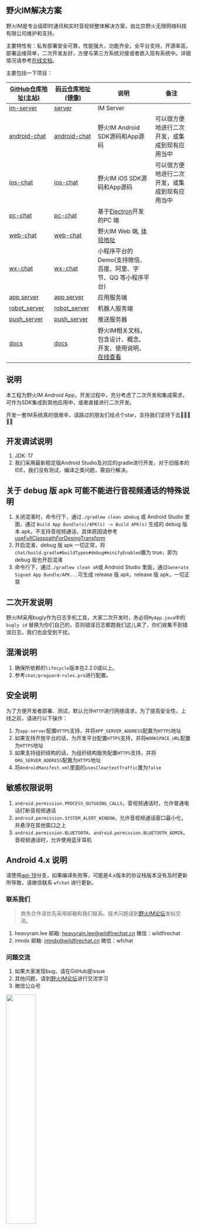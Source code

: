 ## 野火IM解决方案

野火IM是专业级即时通讯和实时音视频整体解决方案，由北京野火无限网络科技有限公司维护和支持。

主要特性有：私有部署安全可靠，性能强大，功能齐全，全平台支持，开源率高，部署运维简单，二次开发友好，方便与第三方系统对接或者嵌入现有系统中。详细情况请参考[在线文档](https://docs.wildfirechat.cn)。

主要包括一下项目：

| [GitHub仓库地址(主站)](https://github.com/wildfirechat)      | [码云仓库地址(镜像)](https://gitee.com/wfchat)        | 说明                                                                                      | 备注                                           |
| ------------------------------------------------------------ | ----------------------------------------------------- | ----------------------------------------------------------------------------------------- | ---------------------------------------------- |
| [im-server](https://github.com/wildfirechat/im-server)       | [server](https://gitee.com/wfchat/im-server)          | IM Server                                                                                 |                                                |
| [android-chat](https://github.com/wildfirechat/android-chat) | [android-chat](https://gitee.com/wfchat/android-chat) | 野火IM Android SDK源码和App源码                                                           | 可以很方便地进行二次开发，或集成到现有应用当中 |
| [ios-chat](https://github.com/wildfirechat/ios-chat)         | [ios-chat](https://gitee.com/wfchat/ios-chat)         | 野火IM iOS SDK源码和App源码                                                               | 可以很方便地进行二次开发，或集成到现有应用当中 |
| [pc-chat](https://github.com/wildfirechat/vue-pc-chat)       | [pc-chat](https://gitee.com/wfchat/vue-pc-chat)       | 基于[Electron](https://electronjs.org/)开发的PC 端                                        |                                                |
| [web-chat](https://github.com/wildfirechat/vue-chat)         | [web-chat](https://gitee.com/wfchat/vue-chat)         | 野火IM Web 端, [体验地址](http://web.wildfirechat.cn)                                     |                                                |
| [wx-chat](https://github.com/wildfirechat/wx-chat)           | [wx-chat](https://gitee.com/wfchat/wx-chat)           | 小程序平台的Demo(支持微信、百度、阿里、字节、QQ 等小程序平台)                             |                                                |
| [app server](https://github.com/wildfirechat/app_server)     | [app server](https://gitee.com/wfchat/app_server)     | 应用服务端                                                                                |                                                |
| [robot_server](https://github.com/wildfirechat/robot_server) | [robot_server](https://gitee.com/wfchat/robot_server) | 机器人服务端                                                                              |                                                |
| [push_server](https://github.com/wildfirechat/push_server)   | [push_server](https://gitee.com/wfchat/push_server)   | 推送服务器                                                                                |                                                |
| [docs](https://github.com/wildfirechat/docs)                 | [docs](https://gitee.com/wfchat/docs)                 | 野火IM相关文档，包含设计、概念、开发、使用说明，[在线查看](https://docs.wildfirechat.cn/) |                                                |


## 说明

本工程为野火IM Android App，开发过程中，充分考虑了二次开发和集成需求，可作为SDK集成到其他应用中，或者直接进行二次开发。


开发一套IM系统真的很艰辛，请路过的朋友们给点个star，支持我们坚持下去🙏🙏🙏🙏🙏

## 开发调试说明
1. JDK: 17
2. 我们采用最新稳定版Android Studio及对应的gradle进行开发，对于旧版本的IDE，我们没有测试，编译之类问题，需自行解决。

##  关于 debug 版 apk 可能不能进行音视频通话的特殊说明
1. 关闭混淆时，命令行下，通过`./gradlew clean aDebug` 或 Android Studio 里面，通过 `Build App Bundle(s)/APK(s) -> Build APK(s)` 生成的 debug 版本 apk，不支持音视频通话，具体原因请参考[useFullClasspathForDexingTransform](https://issuetracker.google.com/issues/333107832)
2. 开启混淆，debug 版 apk 一切正常，将`chat/build.gradle#buildTypes#debug#minifyEnabled`置为 true，即为 debug 版也开启混淆
3. 命令行下，通过`./gradlew clean aR`或 Android Studio 里面，通过`Generate Signed App Bundle/APK...`可生成 release 版 apk，release 版 apk，一切正常

## 二次开发说明
野火IM采用bugly作为日志手机工具，大家二次开发时，务必将```MyApp.java```中的 ```bugly id``` 替换为你们自己的，否则错误日志都跑我们这儿来了，你们收集不到错误日志，我们也会受到干扰。

## 混淆说明
1. 确保所依赖的```lifecycle```版本在2.2.0或以上。
2. 参考```chat/proguard-rules.pro```进行配置。

## 安全说明
为了方便开发者部署、测试，默认允许`HTTP`进行网络请求，为了提高安全性，上线之前，请进行以下操作：
1. 为`app-server`配置`HTTPS`支持，并将`APP_SERVER_ADDRESS`配置为`HTTPS`地址
2. 如果支持开放平台的话，为开发平台配置`HTTPS`支持，并将`WORKSPACE_URL`配置为`HTTPS`地址
3. 如果支持组织结构的话，为组织结构服务配置`HTTPS`支持，并将`ORG_SERVER_ADDRESS`配置为`HTTPS`地址
4. 将`AndroidManifest.xml`里面的`usesCleartextTraffic`置为`false`

## 敏感权限说明
1. `android.permission.PROCESS_OUTGOING_CALLS`，音视频通话时，允许普通电话打断音视频通话
2. `android.permission.SYSTEM_ALERT_WINDOW`，允许音视频通话窗口最小化，并悬浮在其他窗口之上
3. `android.permission.BLUETOOTH`、`android.permission.BLUETOOTH_ADMIN`，音视频通话时，允许使用蓝牙耳机

## Android 4.x 说明
请使用[api-19](https://github.com/wildfirechat/android-chat/tree/api-19)分支，如果编译失败等，可能是4.x版本的协议栈版本没有及时更新所导致，请微信联系 `wfchat` 进行更新。

### 联系我们

> 商务合作请优先采用邮箱和我们联系。技术问题请到[野火IM论坛](http://bbs.wildfirechat.cn/)发帖交流。

1. heavyrain.lee  邮箱: heavyrain.lee@wildfirechat.cn  微信：wildfirechat
2. imndx  邮箱: imndx@wildfirechat.cn  微信：wfchat

### 问题交流

1. 如果大家发现bug，请在GitHub提issue
2. 其他问题，请到[野火IM论坛](http://bbs.wildfirechat.cn/)进行交流学习
3. 微信公众号

<img src="http://static.wildfirechat.cn/wx_wfc_qrcode.jpg" width = 40% height = 40% />

> 强烈建议关注我们的公众号。我们有新版本发布或者有重大更新会通过公众号通知大家，另外我们也会不定期的发布一些关于野火IM的技术介绍。

## 体验Demo
我们提供了体验demo，请使用微信扫码下载安装体验

![野火IM](http://static.wildfirechat.cn/download_qrcode.png)

## 应用截图
[点击查看 Android Demo 视频演示](https://static.wildfirechat.cn/wf-android-demo-live.mp4)

<img src="https://static.wildfirechat.cn/wf-android-demo-1.jpg" width = 40% height = 40% />

<img src="https://static.wildfirechat.cn/wf-android-demo-2.jpg" width = 40% height = 40% />

<img src="https://static.wildfirechat.cn/wf-android-demo-3.jpg" width = 40% height = 40% />

<img src="https://static.wildfirechat.cn/wf-android-demo-4.jpg" width = 40% height = 40% />

<img src="https://static.wildfirechat.cn/wf-android-demo-5.jpg" width = 40% height = 40% />

<img src="https://static.wildfirechat.cn/wf-android-demo-6.jpg" width = 40% height = 40% />

<img src="https://static.wildfirechat.cn/wf-android-demo-7.jpg" width = 40% height = 40% />

<img src="https://static.wildfirechat.cn/wf-android-demo-8.jpg" width = 40% height = 40% />

<img src="https://static.wildfirechat.cn/wf-android-demo-9.jpg" width = 40% height = 40% />

<img src="https://static.wildfirechat.cn/wf-android-demo-10.jpg" width = 40% height = 40% />

<img src="https://static.wildfirechat.cn/wf-android-demo-11.jpg" width = 40% height = 40% />

<img src="https://static.wildfirechat.cn/wf-android-demo-12.jpg" width = 40% height = 40% />

<img src="https://static.wildfirechat.cn/wf-android-demo-13.jpg" width = 40% height = 40% />

<img src="https://static.wildfirechat.cn/wf-android-demo-14.jpg" width = 40% height = 40% />

<img src="https://static.wildfirechat.cn/wf-android-demo-15.jpg" width = 40% height = 40% />

<img src="https://static.wildfirechat.cn/wf-android-demo-16.jpg" width = 40% height = 40% />

<img src="https://static.wildfirechat.cn/wf-android-demo-17.jpg" width = 40% height = 40% />

<img src="https://static.wildfirechat.cn/wf-android-demo-18.jpg" width = 40% height = 40% />

<img src="https://static.wildfirechat.cn/wf-android-demo-19.jpg" width = 40% height = 40% />


## 集成
1. client部分，自行下载代码，并将client module引入你们自己的项目。
2. uikit部分，自行下载代码，并将uikit module引入你们自己的项目。
3. push部分，自行下载代码，将push module引入你们自己的项目。

## 推送
当应用在后台后，不同手机厂家有着不同的后台策略，可能很快或者最终会被冻结和杀掉，此时收到消息需要厂商的推送通知服务。请部署推送服务，推送服务代码可以在[Github](https://github.com/wildfirechat/push_server)和[码云](https://gitee.com/wfchat/push_server)下载。具体使用方式，请参考推送服务项目上的说明。

## 贡献
欢迎提交pull request，一起打造一个更好的开源IM。

## 鸣谢
1. [LQRWeChat](https://github.com/GitLqr/LQRWeChat) 本项目中图片选择器、表情基于此开发
2. [butterKnife](https://github.com/JakeWharton/butterknife)
3. OKHttp等一些其他优秀的开源项目
4. 本工程使用的Icon全部来源于[icons8](https://icons8.com)，对他们表示感谢。
5. Gif动态图来源于网络，对网友的制作表示感谢。

如果有什么地方侵犯了您的权益，请联系我们删除🙏🙏🙏

## License

1. Under the Creative Commons Attribution-NoDerivs 3.0 Unported license. See the [LICENSE](https://github.com/wildfirechat/android-chat/blob/master/LICENSE) file for details.
